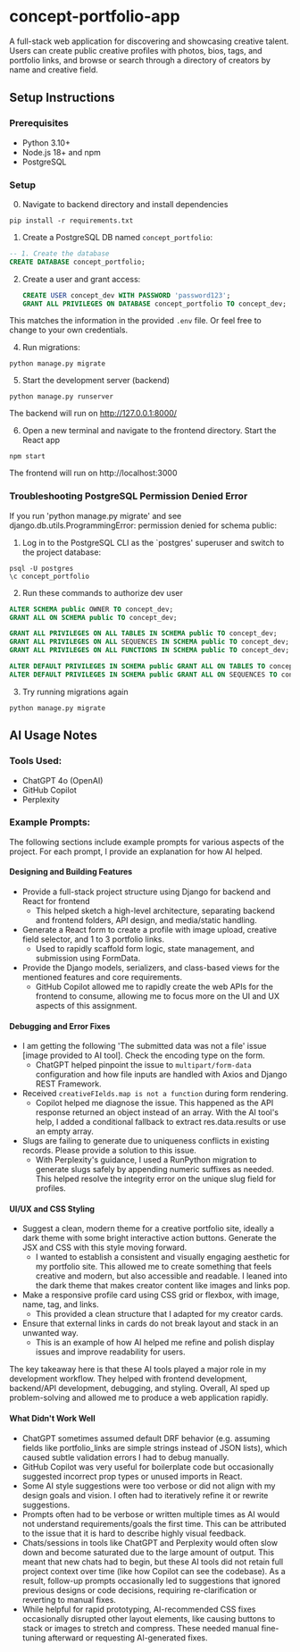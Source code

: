 # concept-portfolio-app
A full-stack web application for discovering and showcasing creative talent. Users can create public creative profiles with photos, bios, tags, and portfolio links, and browse or search through a directory of creators by name and creative field.

## Setup Instructions

### Prerequisites
* Python 3.10+
* Node.js 18+ and npm
* PostgreSQL

### Setup
0. Navigate to backend directory and install dependencies
```
pip install -r requirements.txt
```

1. Create a PostgreSQL DB named `concept_portfolio`:
```sql
-- 1. Create the database
CREATE DATABASE concept_portfolio;
```
2. Create a user and grant access:
   ```sql
   CREATE USER concept_dev WITH PASSWORD 'password123';
   GRANT ALL PRIVILEGES ON DATABASE concept_portfolio TO concept_dev;
This matches the information in the provided `.env` file. Or feel free to change to your own credentials.

4. Run migrations:
```
python manage.py migrate
```

5. Start the development server (backend)
```
python manage.py runserver
```
The backend will run on http://127.0.0.1:8000/

6. Open a new terminal and navigate to the frontend directory. Start the React app
```
npm start
```
The frontend will run on http://localhost:3000

### Troubleshooting PostgreSQL Permission Denied Error
If you run 'python manage.py migrate' and see django.db.utils.ProgrammingError: permission denied for schema public:
1. Log in to the PostgreSQL CLI as the `postgres' superuser and switch to the project database:
```
psql -U postgres
\c concept_portfolio
```
2. Run these commands to authorize dev user
```sql
ALTER SCHEMA public OWNER TO concept_dev;
GRANT ALL ON SCHEMA public TO concept_dev;

GRANT ALL PRIVILEGES ON ALL TABLES IN SCHEMA public TO concept_dev;
GRANT ALL PRIVILEGES ON ALL SEQUENCES IN SCHEMA public TO concept_dev;
GRANT ALL PRIVILEGES ON ALL FUNCTIONS IN SCHEMA public TO concept_dev;

ALTER DEFAULT PRIVILEGES IN SCHEMA public GRANT ALL ON TABLES TO concept_dev;
ALTER DEFAULT PRIVILEGES IN SCHEMA public GRANT ALL ON SEQUENCES TO concept_dev;
```
3. Try running migrations again
```
python manage.py migrate
```

## AI Usage Notes

### Tools Used:
* ChatGPT 4o (OpenAI)
* GitHub Copilot
* Perplexity

### Example Prompts:

The following sections include example prompts for various aspects of the project. For each prompt, I provide an explanation for how AI helped.

#### Designing and Building Features
* Provide a full-stack project structure using Django for backend and React for frontend
  * This helped sketch a high-level architecture, separating backend and frontend folders, API design, and media/static handling.
* Generate a React form to create a profile with image upload, creative field selector, and 1 to 3 portfolio links.
  * Used to rapidly scaffold form logic, state management, and submission using FormData.
* Provide the Django models, serializers, and class-based views for the mentioned features and core requirements.
  * GitHub Copilot allowed me to rapidly create the web APIs for the frontend to consume, allowing me to focus more on the UI and UX aspects of this assignment.

#### Debugging and Error Fixes
* I am getting the following 'The submitted data was not a file' issue [image provided to AI tool]. Check the encoding type on the form.
  * ChatGPT helped pinpoint the issue to `multipart/form-data` configuration and how file inputs are handled with Axios and Django REST Framework.
* Received `creativeFIelds.map is not a function` during form rendering.
  * Copilot helped me diagnose the issue. This happened as the API response returned an object instead of an array. With the AI tool's help, I added a conditional fallback to extract res.data.results or use an empty array.
* Slugs are failing to generate due to uniqueness conflicts in existing records. Please provide a solution to this issue.
  * With Perplexity's guidance, I used a RunPython migration to generate slugs safely by appending numeric suffixes as needed. This helped resolve the integrity error on the unique slug field for profiles.

#### UI/UX and CSS Styling
* Suggest a clean, modern theme for a creative portfolio site, ideally a dark theme with some bright interactive action buttons. Generate the JSX and CSS with this style moving forward.
  * I wanted to establish a consistent and visually engaging aesthetic for my portfolio site. This allowed me to create something that feels creative and modern, but also accessible and readable. I leaned into the dark theme that makes creator content like images and links pop.
* Make a responsive profile card using CSS grid or flexbox, with image, name, tag, and links.
  * This provided a clean structure that I adapted for my creator cards.
* Ensure that external links in cards do not break layout and stack in an unwanted way.
   * This is an example of how AI helped me refine and polish display issues and improve readability for users.

The key takeaway here is that these AI tools played a major role in my development workflow. They helped with frontend development, backend/API development, debugging, and styling. Overall, AI sped up problem-solving and allowed me to produce a web application rapidly.

#### What Didn't Work Well
* ChatGPT sometimes assumed default DRF behavior (e.g. assuming fields like portfolio_links are simple strings instead of JSON lists), which caused subtle validation errors I had to debug manually.
* GitHub Copilot was very useful for boilerplate code but occasionally suggested incorrect prop types or unused imports in React.
* Some AI style suggestions were too verbose or did not align with my design goals and vision. I often had to iteratively refine it or rewrite suggestions.
* Prompts often had to be verbose or written multiple times as AI would not understand requirements/goals the first time. This can be attributed to the issue that it is hard to describe highly visual feedback.
* Chats/sessions in tools like ChatGPT and Perplexity would often slow down and become saturated due to the large amount of output. This meant that new chats had to begin, but these AI tools did not retain full project context over time (like how Copilot can see the codebase). As a result, follow-up prompts occasionally led to suggestions that ignored previous designs or code decisions, requiring re-clarification or reverting to manual fixes.
* While helpful for rapid prototyping, AI-recommended CSS fixes occasionally disrupted other layout elements, like causing buttons to stack or images to stretch and compress. These needed manual fine-tuning afterward or requesting AI-generated fixes.


